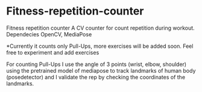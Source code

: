 # Fitness-repetition-counter
Fitness repetition counter
A CV counter for count repetition during workout. 
Dependecies OpenCV, MediaPose

*Currently it counts only Pull-Ups, more exercises will be added soon. Feel free to experiment and add exercises

For counting Pull-Ups I use the angle of 3 points (wrist, elbow, shoulder) using the pretrained model of mediapose to track landmarks of human body (posedetector) and I validate the rep by checking the coordinates of the landmarks.


